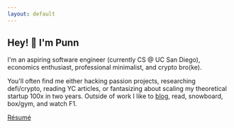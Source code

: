 ```yaml
--- 
layout: default
--- 
```


## Hey! 👋 I'm Punn 

I'm an aspiring software engineer (currently CS @ UC San Diego), economics enthusiast, professional minimalist, and crypto bro(ke). 

You'll often find me either hacking passion projects, researching defi/crypto, reading YC articles, or fantasizing about scaling my theoretical startup 100x in two years. Outside of work I like to [blog](/blog.html), read, snowboard, box/gym, and watch F1.

[Résumé](https://docs.google.com/document/d/1AHNIx7ovcBYcY4xoI_lnken3RT5Ryp_Vbpo9iJvDeY0/edit?usp=sharing) 




